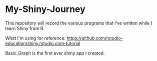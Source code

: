 # My-Shiny-Journey
This repository will record the various programs that I've written while I learn Shiny from R.


What I'm using for reference: https://github.com/rstudio-education/shiny.rstudio.com-tutorial


Basic_Graph is the first ever shiny app I created.
